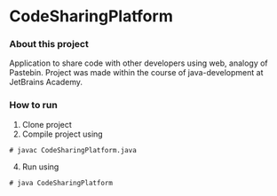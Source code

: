 # CodeSharingPlatform

### About this project

Application to share code with other developers using web, analogy of Pastebin. Project was made within the course of java-development at JetBrains Academy. 

### How to run

1. Clone project
2. Compile project using 
```
# javac CodeSharingPlatform.java
```
4. Run using
 ```
 # java CodeSharingPlatform
 ```
